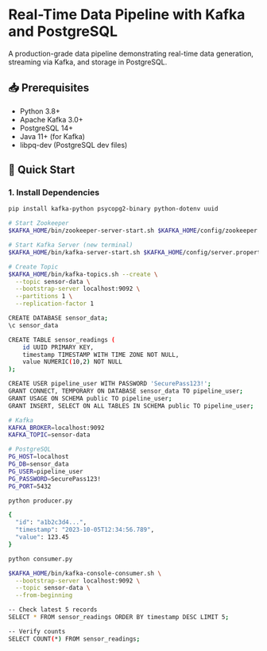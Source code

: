 # Real-Time Data Pipeline with Kafka and PostgreSQL

A production-grade data pipeline demonstrating real-time data generation, streaming via Kafka, and storage in PostgreSQL.

## 📥 Prerequisites
- Python 3.8+
- Apache Kafka 3.0+
- PostgreSQL 14+
- Java 11+ (for Kafka)
- libpq-dev (PostgreSQL dev files)

## 🚀 Quick Start

### 1. Install Dependencies
```bash
pip install kafka-python psycopg2-binary python-dotenv uuid

# Start Zookeeper
$KAFKA_HOME/bin/zookeeper-server-start.sh $KAFKA_HOME/config/zookeeper.properties

# Start Kafka Server (new terminal)
$KAFKA_HOME/bin/kafka-server-start.sh $KAFKA_HOME/config/server.properties

# Create Topic
$KAFKA_HOME/bin/kafka-topics.sh --create \
  --topic sensor-data \
  --bootstrap-server localhost:9092 \
  --partitions 1 \
  --replication-factor 1

CREATE DATABASE sensor_data;
\c sensor_data

CREATE TABLE sensor_readings (
    id UUID PRIMARY KEY,
    timestamp TIMESTAMP WITH TIME ZONE NOT NULL,
    value NUMERIC(10,2) NOT NULL
);

CREATE USER pipeline_user WITH PASSWORD 'SecurePass123!';
GRANT CONNECT, TEMPORARY ON DATABASE sensor_data TO pipeline_user;
GRANT USAGE ON SCHEMA public TO pipeline_user;
GRANT INSERT, SELECT ON ALL TABLES IN SCHEMA public TO pipeline_user;

# Kafka
KAFKA_BROKER=localhost:9092
KAFKA_TOPIC=sensor-data

# PostgreSQL
PG_HOST=localhost
PG_DB=sensor_data
PG_USER=pipeline_user
PG_PASSWORD=SecurePass123!
PG_PORT=5432

python producer.py

{
  "id": "a1b2c3d4...", 
  "timestamp": "2023-10-05T12:34:56.789", 
  "value": 123.45
}

python consumer.py

$KAFKA_HOME/bin/kafka-console-consumer.sh \
  --bootstrap-server localhost:9092 \
  --topic sensor-data \
  --from-beginning

-- Check latest 5 records
SELECT * FROM sensor_readings ORDER BY timestamp DESC LIMIT 5;

-- Verify counts
SELECT COUNT(*) FROM sensor_readings;
